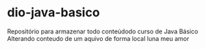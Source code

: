 # dio-java-basico
Repositório para armazenar todo conteúdodo curso de Java Básico  
Alterando conteudo de um aquivo de forma local luna meu amor
